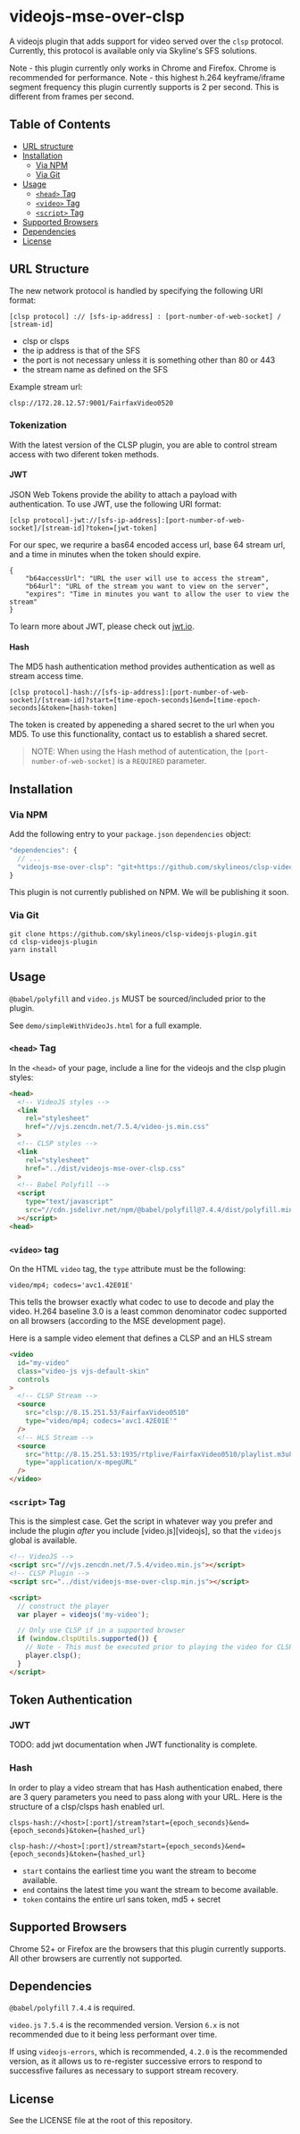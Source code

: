 # videojs-mse-over-clsp

A videojs plugin that adds support for video served over the `clsp` protocol.
Currently, this protocol is available only via Skyline's SFS solutions.

Note - this plugin currently only works in Chrome and Firefox.  Chrome is recommended for performance.
Note - this highest h.264 keyframe/iframe segment frequency this plugin currently supports is 2 per second.  This is different from frames per second.

## Table of Contents

- [URL structure](#url-structure)
- [Installation](#installation)
  - [Via NPM](#via-npm)
  - [Via Git](#via-git)
- [Usage](#usage)
  - [`<head>` Tag](#head-tag)
  - [`<video>` Tag](#video-tag)
  - [`<script>` Tag](#script-tag)
- [Supported Browsers](#supported-browsers)
- [Dependencies](#dependencies)
- [License](#license)

## URL Structure

The new network protocol is handled by specifying the following URI format:

`[clsp protocol] :// [sfs-ip-address] : [port-number-of-web-socket] / [stream-id]`

* clsp or clsps
* the ip address is that of the SFS
* the port is not necessary unless it is something other than 80 or 443
* the stream name as defined on the SFS

Example stream url:

`clsp://172.28.12.57:9001/FairfaxVideo0520`

### Tokenization

With the latest version of the CLSP plugin, you are able to control stream
access with two diferent token methods.

#### JWT

JSON Web Tokens provide the ability to attach a payload with authentication.
To use JWT, use the following URI format:

`[clsp protocol]-jwt://[sfs-ip-address]:[port-number-of-web-socket]/[stream-id]?token=[jwt-token]`

For our spec, we requrire a bas64 encoded access url, base 64 stream url, and a
time in minutes when the token should expire.
```
{
    "b64accessUrl": "URL the user will use to access the stream",
    "b64url": "URL of the stream you want to view on the server",
    "expires": "Time in minutes you want to allow the user to view the stream"
}
```

To learn more about JWT, please check out [jwt.io](https://jwt.io).

#### Hash

The MD5 hash authentication method provides authentication as well as stream
access time.

`[clsp protocol]-hash://[sfs-ip-address]:[port-number-of-web-socket]/[stream-id]?start=[time-epoch-seconds]&end=[time-epoch-seconds]&token=[hash-token]`

The token is created by appeneding a shared secret to the url when you MD5. To
use this functionality, contact us to establish a shared secret.

> NOTE: When using the Hash method of autentication, the `[port-number-of-web-socket]` is a `REQUIRED` parameter.

## Installation

### Via NPM

Add the following entry to your `package.json` `dependencies` object:

```javascript
"dependencies": {
  // ...
  "videojs-mse-over-clsp": "git+https://github.com/skylineos/clsp-videojs-plugin.git#v0.15.0",
}
```

This plugin is not currently published on NPM.  We will be publishing it soon.


### Via Git

```
git clone https://github.com/skylineos/clsp-videojs-plugin.git
cd clsp-videojs-plugin
yarn install
```

## Usage

`@babel/polyfill` and `video.js` MUST be sourced/included prior to the plugin.

See `demo/simpleWithVideoJs.html` for a full example.

### `<head>` Tag

In the `<head>` of your page, include a line for the videojs and the clsp plugin styles:

```html
<head>
  <!-- VideoJS styles -->
  <link
    rel="stylesheet"
    href="//vjs.zencdn.net/7.5.4/video-js.min.css"
  >
  <!-- CLSP styles -->
  <link
    rel="stylesheet"
    href="../dist/videojs-mse-over-clsp.css"
  >
  <!-- Babel Polyfill -->
  <script
    type="text/javascript"
    src="//cdn.jsdelivr.net/npm/@babel/polyfill@7.4.4/dist/polyfill.min.js"
  ></script>
<head>
```


### `<video>` tag

On the HTML `video` tag, the `type` attribute must be the following:

`video/mp4; codecs='avc1.42E01E'`

This tells the browser exactly what codec to use to decode and play the video.
H.264 baseline 3.0 is a least common denominator codec supported on all browsers
(according to the MSE development page).

Here is a sample video element that defines a CLSP and an HLS stream

```html
<video
  id="my-video"
  class="video-js vjs-default-skin"
  controls
>
  <!-- CLSP Stream -->
  <source
    src="clsp://8.15.251.53/FairfaxVideo0510"
    type="video/mp4; codecs='avc1.42E01E'"
  />
  <!-- HLS Stream -->
  <source
    src="http://8.15.251.53:1935/rtplive/FairfaxVideo0510/playlist.m3u8"
    type="application/x-mpegURL"
  />
</video>
```


### `<script>` Tag

This is the simplest case. Get the script in whatever way you prefer and include the plugin _after_ you include [video.js][videojs], so that the `videojs` global is available.

```html
<!-- VideoJS -->
<script src="//vjs.zencdn.net/7.5.4/video.min.js"></script>
<!-- CLSP Plugin -->
<script src="../dist/videojs-mse-over-clsp.min.js"></script>

<script>
  // construct the player
  var player = videojs('my-video');

  // Only use CLSP if in a supported browser
  if (window.clspUtils.supported()) {
    // Note - This must be executed prior to playing the video for CLSP streams
    player.clsp();
  }
</script>
```

## Token Authentication

### JWT

TODO: add jwt documentation when JWT functionality is complete.

### Hash

In order to play a video stream that has Hash authentication enabed, there are 3 query parameters you need to pass
along with your URL. Here is the structure of a clsp/clsps hash enabled url.

```
clsps-hash://<host>[:port]/stream?start={epoch_seconds}&end={epoch_seconds}&token={hashed_url}

clsp-hash://<host>[:port]/stream?start={epoch_seconds}&end={epoch_seconds}&token={hashed_url}
```

- `start` contains the earliest time you want the stream to become available.
- `end` contains the latest time you want the stream to become available.
- `token` contains the entire url sans token, md5 + secret

## Supported Browsers

Chrome 52+ or Firefox are the browsers that this plugin currently supports.  All other browsers are currently not supported.


## Dependencies

`@babel/polyfill` `7.4.4` is required.

`video.js` `7.5.4` is the recommended version.  Version `6.x` is not recommended due to it being less performant over time.

If using `videojs-errors`, which is recommended, `4.2.0` is the recommended version, as it allows us to re-register successive errors to respond to successfive failures as necessary to support stream recovery.


## License

See the LICENSE file at the root of this repository.
